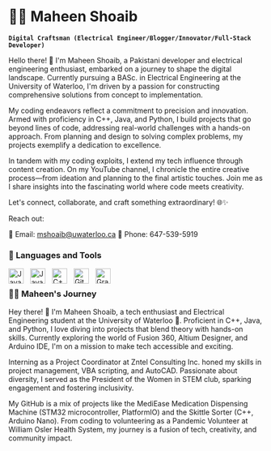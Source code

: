# 👩‍💻 Maheen Shoaib

**`Digital Craftsman (Electrical Engineer/Blogger/Innovator/Full-Stack Developer)`**

Hello there! 👋 I'm Maheen Shoaib, a Pakistani developer and electrical engineering enthusiast, embarked on a journey to shape the digital landscape. Currently pursuing a BASc. in Electrical Engineering at the University of Waterloo, I'm driven by a passion for constructing comprehensive solutions from concept to implementation.

My coding endeavors reflect a commitment to precision and innovation. Armed with proficiency in C++, Java, and Python, I build projects that go beyond lines of code, addressing real-world challenges with a hands-on approach. From planning and design to solving complex problems, my projects exemplify a dedication to excellence.

In tandem with my coding exploits, I extend my tech influence through content creation. On my YouTube channel, I chronicle the entire creative process—from ideation and planning to the final artistic touches. Join me as I share insights into the fascinating world where code meets creativity.

Let's connect, collaborate, and craft something extraordinary! 🌐✨

Reach out:

📧 Email: mshoaib@uwaterloo.ca
📱 Phone: 647-539-5919

### 🧰 Languages and Tools

<img align="left" alt="Java" width="30px" style="padding-right:10px;" src="https://cdn.jsdelivr.net/gh/devicons/devicon/icons/java/java-original.svg"/>
<img align="left" alt="JavaScript" width="30px" style="padding-right:10px;" src="https://cdn.jsdelivr.net/gh/devicons/devicon/icons/javascript/javascript-plain.svg" />
<img align="left" alt="C++" width="30px" style="padding-right:10px;" src="https://cdn.jsdelivr.net/gh/devicons/devicon/icons/cplusplus/cplusplus-line.svg" />
<img align="left" alt="GitHub" width="30px" style="padding-right:10px;" src="https://cdn.jsdelivr.net/gh/devicons/devicon/icons/github/github-original.svg" />
<img align="left" alt="Gradle" width="30px" style="padding-right:10px;" src="https://cdn.jsdelivr.net/gh/devicons/devicon/icons/gradle/gradle-plain.svg" />
<br />

 <summary><h3>👨‍💻 Maheen's Journey</h3></summary>
Hey there! 👋 I'm Maheen Shoaib, a tech enthusiast and Electrical Engineering student at the University of Waterloo 🚀. Proficient in C++, Java, and Python, I love diving into projects that blend theory with hands-on skills. Currently exploring the world of Fusion 360, Altium Designer, and Arduino IDE, I'm on a mission to make tech accessible and exciting.

Interning as a Project Coordinator at Zntel Consulting Inc. honed my skills in project management, VBA scripting, and AutoCAD. Passionate about diversity, I served as the President of the Women in STEM club, sparking engagement and fostering inclusivity.

My GitHub is a mix of projects like the MediEase Medication Dispensing Machine (STM32 microcontroller, PlatformIO) and the Skittle Sorter (C++, Arduino Nano). From coding to volunteering as a Pandemic Volunteer at William Osler Health System, my journey is a fusion of tech, creativity, and community impact.

